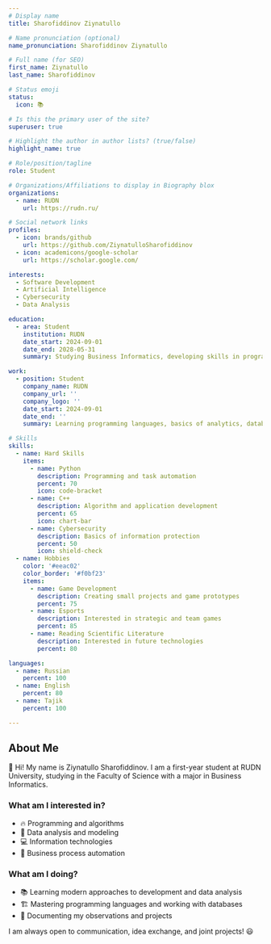 ```yaml
---
# Display name
title: Sharofiddinov Ziynatullo

# Name pronunciation (optional)
name_pronunciation: Sharofiddinov Ziynatullo

# Full name (for SEO)
first_name: Ziynatullo
last_name: Sharofiddinov

# Status emoji
status:
  icon: 📚

# Is this the primary user of the site?
superuser: true

# Highlight the author in author lists? (true/false)
highlight_name: true

# Role/position/tagline
role: Student

# Organizations/Affiliations to display in Biography blox
organizations:
  - name: RUDN
    url: https://rudn.ru/

# Social network links
profiles:
  - icon: brands/github
    url: https://github.com/ZiynatulloSharofiddinov
  - icon: academicons/google-scholar
    url: https://scholar.google.com/

interests: 
  - Software Development
  - Artificial Intelligence
  - Cybersecurity
  - Data Analysis

education:
  - area: Student
    institution: RUDN
    date_start: 2024-09-01
    date_end: 2028-05-31
    summary: Studying Business Informatics, developing skills in programming, data analysis, and digital solutions development.

work:
  - position: Student
    company_name: RUDN
    company_url: ''
    company_logo: ''
    date_start: 2024-09-01
    date_end: ''
    summary: Learning programming languages, basics of analytics, databases, and methods for automating business processes.

# Skills
skills:
  - name: Hard Skills
    items:
      - name: Python
        description: Programming and task automation
        percent: 70
        icon: code-bracket
      - name: C++
        description: Algorithm and application development
        percent: 65
        icon: chart-bar
      - name: Cybersecurity
        description: Basics of information protection
        percent: 50
        icon: shield-check
  - name: Hobbies
    color: '#eeac02'
    color_border: '#f0bf23'
    items:
      - name: Game Development
        description: Creating small projects and game prototypes
        percent: 75
      - name: Esports
        description: Interested in strategic and team games
        percent: 85
      - name: Reading Scientific Literature
        description: Interested in future technologies
        percent: 80

languages:
  - name: Russian
    percent: 100
  - name: English
    percent: 80
  - name: Tajik
    percent: 100

---
```


## About Me  

👋 Hi! My name is Ziynatullo Sharofiddinov. I am a first-year student at RUDN University, studying in the Faculty of Science with a major in Business Informatics.  

### What am I interested in?  
- 🔥 Programming and algorithms  
- 🧠 Data analysis and modeling  
- 💻 Information technologies  
- 🚀 Business process automation  

### What am I doing?  
- 📚 Learning modern approaches to development and data analysis  
- 🏗 Mastering programming languages and working with databases  
- 📝 Documenting my observations and projects  

I am always open to communication, idea exchange, and joint projects! 😃

